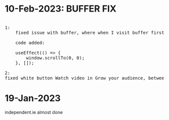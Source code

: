 # 10-Feb-2023: BUFFER FIX

<pre>

1: 
    fixed issue with buffer, where when I visit buffer first time, it starts with 300px scroll or something like that.

    code added:

    useEffect(() => {
		window.scrollTo(0, 0);
	}, []);

2: 
fixed white button Watch video in Grow your audience, between 901 To 953 px, was not looking good text wise
</pre>

# 19-Jan-2023

independent.ie almost done
